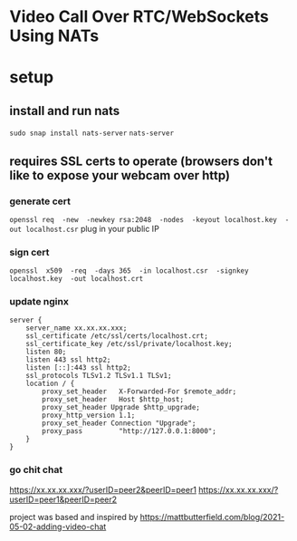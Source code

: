 # Video Call Over RTC/WebSockets Using NATs

# setup
## install and run nats 
`sudo snap install nats-server`
`nats-server`

## requires SSL certs to operate (browsers don't like to expose your webcam over http)
### generate cert
`openssl req  -new  -newkey rsa:2048  -nodes  -keyout localhost.key  -out localhost.csr`
plug in your public IP
### sign cert
`openssl  x509  -req  -days 365  -in localhost.csr  -signkey localhost.key  -out localhost.crt`

### update nginx
	server {
	    server_name xx.xx.xx.xxx;
	    ssl_certificate /etc/ssl/certs/localhost.crt;
	    ssl_certificate_key /etc/ssl/private/localhost.key;
	    listen 80;
	    listen 443 ssl http2;
	    listen [::]:443 ssl http2;
	    ssl_protocols TLSv1.2 TLSv1.1 TLSv1;
	    location / {
	        proxy_set_header   X-Forwarded-For $remote_addr;
	        proxy_set_header   Host $http_host;
	    	proxy_set_header Upgrade $http_upgrade;
	    	proxy_http_version 1.1;
	    	proxy_set_header Connection "Upgrade";
	        proxy_pass         "http://127.0.0.1:8000";
	    } 
	}

### go chit chat
https://xx.xx.xx.xxx/?userID=peer2&peerID=peer1
https://xx.xx.xx.xxx/?userID=peer1&peerID=peer2


project was based and inspired by https://mattbutterfield.com/blog/2021-05-02-adding-video-chat